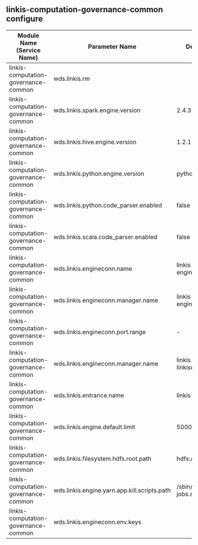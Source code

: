 ## linkis-computation-governance-common  configure


| Module Name (Service Name) | Parameter Name | Default Value | Description |
| -------- | -------- | ----- |----- | 
|linkis-computation-governance-common|wds.linkis.rm| | wds.linkis.rm |
|linkis-computation-governance-common|wds.linkis.spark.engine.version|2.4.3 |spark.engine.version|
|linkis-computation-governance-common|wds.linkis.hive.engine.version| 1.2.1 |hive.engine.version|
|linkis-computation-governance-common|wds.linkis.python.engine.version|python2 | python.engine.version  |
|linkis-computation-governance-common|wds.linkis.python.code_parser.enabled| false |python.code_parser.enabled|
|linkis-computation-governance-common|wds.linkis.scala.code_parser.enabled| false | scala.code_parser.enabled  |
|linkis-computation-governance-common|wds.linkis.engineconn.name| linkis-cg-engineconn  | engineconn.name |
|linkis-computation-governance-common|wds.linkis.engineconn.manager.name|linkis-cg-engineconnmanager   | engineconn.manager.name |
|linkis-computation-governance-common|wds.linkis.engineconn.port.range| - |engineconn.port.range|
|linkis-computation-governance-common|wds.linkis.engineconn.manager.name| linkis-cg-linkismanager |engineconn.manager.name|
|linkis-computation-governance-common|wds.linkis.entrance.name|linkis-cg-entrance| linkis.entrance.name|
|linkis-computation-governance-common|wds.linkis.engine.default.limit| 5000 |engine.default.limit|
|linkis-computation-governance-common|wds.linkis.filesystem.hdfs.root.path| hdfs:///tmp/linkis/  | filesystem.hdfs.root.path  |
|linkis-computation-governance-common|wds.linkis.engine.yarn.app.kill.scripts.path| /sbin/kill-yarn-jobs.sh |engine.yarn.app.kill.scripts.path|
|linkis-computation-governance-common|wds.linkis.engineconn.env.keys|   | engineconn.env.keys  |




